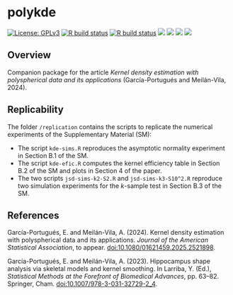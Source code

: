 # polykde

[![License:
GPLv3](https://img.shields.io/badge/license-GPLv3-blue.svg)](https://www.gnu.org/licenses/gpl-3.0)
[![R build
status](https://github.com/egarpor/polykde/workflows/R-CMD-check/badge.svg)](https://github.com/egarpor/polykde/actions)
[![R build
status](https://github.com/egarpor/polykde/workflows/test-coverage/badge.svg)](https://github.com/egarpor/polykde/actions)
[![](https://codecov.io/gh/egarpor/polykde/branch/main/graph/badge.svg)](https://app.codecov.io/gh/egarpor/polykde)
[![](https://www.r-pkg.org/badges/version/polykde?color=green)](https://cran.r-project.org/package=polykde)
[![](http://cranlogs.r-pkg.org/badges/grand-total/polykde)](https://cran.r-project.org/package=polykde)
[![](http://cranlogs.r-pkg.org/badges/last-month/polykde)](https://cran.r-project.org/package=polykde)

## Overview

Companion package for the article *Kernel density estimation with
polyspherical data and its applications* (García-Portugués and
Meilán-Vila, 2024).

## Replicability

The folder `/replication` contains the scripts to replicate the
numerical experiments of the Supplementary Material (SM):

- The script `kde-sims.R` reproduces the asymptotic normality experiment
  in Section B.1 of the SM.
- The script `kde-efic.R` computes the kernel efficiency table in
  Section B.2 of the SM and plots in Section 4 of the paper.
- The two scripts `jsd-sims-k2-S2.R` and `jsd-sims-k3-S10^2.R` reproduce
  two simulation experiments for the $k$-sample test in Section B.3 of
  the SM.

## References

García-Portugués, E. and Meilán-Vila, A. (2024). Kernel density
estimation with polyspherical data and its applications.
*Journal of the American Statistical Association*, to appear.
[doi:10.1080/01621459.2025.2521898](https://doi.org/10.1080/01621459.2025.2521898).

García-Portugués, E. and Meilán-Vila, A. (2023). Hippocampus shape
analysis via skeletal models and kernel smoothing. In Larriba, Y. (Ed.),
*Statistical Methods at the Forefront of Biomedical Advances*,
pp. 63–82. Springer, Cham.
[doi:10.1007/978-3-031-32729-2_4](https://doi.org/10.1007/978-3-031-32729-2_4).
